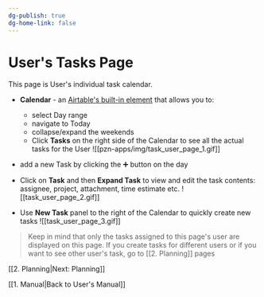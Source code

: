 ```yaml
---
dg-publish: true
dg-home-link: false
---
```

# User's Tasks Page

This page is User's individual task calendar.

- **Calendar** - an [Airtable's built-in element](https://support.airtable.com/docs/interface-element-calendar) that allows you to:
	- select Day range
	- navigate to Today
	- collapse/expand the weekends
	- Click **Tasks** on the right side of the Calendar to see all the actual tasks for the User
![[pzn-apps/img/task_user_page_1.gif]]


- add a new Task by clicking the ➕ button on the day
- Click on **Task** and then **Expand Task** to view and edit the task contents: assignee, project, attachment, time estimate etc.
![[task_user_page_2.gif]]



- Use **New Task** panel to the right of the Calendar to quickly create new tasks
![[task_user_page_3.gif]]


>Keep in mind that only the tasks assigned to this page's user are displayed on this page. If you create tasks for different users or if you want to see other user's task, go to [[2. Planning]] pages


[[2. Planning|Next: Planning]]

[[1. Manual|Back to User's Manual]]